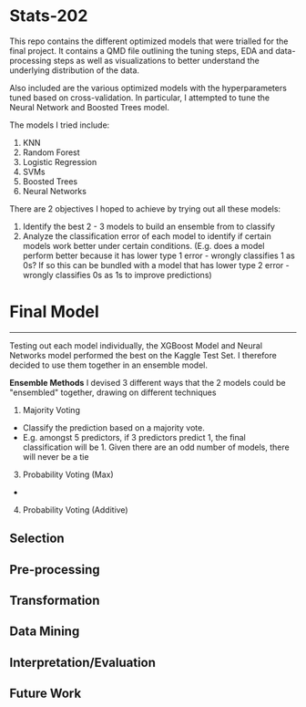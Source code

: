 # Stats-202

This repo contains the different optimized models that were trialled for the final project. It contains a QMD file outlining the tuning steps, EDA and data-processing steps as well as visualizations to better understand the underlying distribution of the data. 

Also included are the various optimized models with the hyperparameters tuned based on cross-validation. In particular, I attempted to tune the Neural Network and Boosted Trees model.

The models I tried include:

1. KNN
2. Random Forest
3. Logistic Regression
4. SVMs
5. Boosted Trees
6. Neural Networks

There are 2 objectives I hoped to achieve by trying out all these models:

1. Identify the best 2 - 3 models to build an ensemble from to classify
2. Analyze the classification error of each model to identify if certain models work better under certain conditions. (E.g. does a model perform better because it has lower type 1 error - wrongly classifies 1 as 0s? If so this can be bundled with a model that has lower type 2 error - wrongly classifies 0s as 1s to improve predictions)



# Final Model
---
Testing out each model individually, the XGBoost Model and Neural Networks model performed the best on the Kaggle Test Set. I therefore decided to use them together in an ensemble model. 

**Ensemble Methods**
I devised 3 different ways that the 2 models could be "ensembled" together, drawing on different techniques

1) Majority Voting
- Classify the prediction based on a majority vote.
- E.g. amongst 5 predictors, if 3 predictors predict 1, the final classification will be 1. Given there are an odd number of models, there will never be a tie
3) Probability Voting (Max)
- 
4) Probability Voting (Additive)

**Selection**
---

**Pre-processing**
---

**Transformation**
---

**Data Mining**
---

**Interpretation/Evaluation**
---

**Future Work**
---
